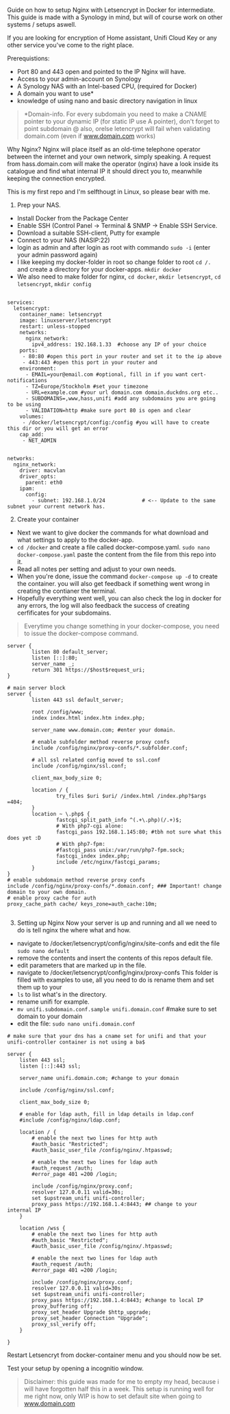 Guide on how to setup Nginx with Letsencrypt in Docker for intermediate.
This guide is made with a Synology in mind, but will of course work on other systems / setups aswell.

If you are looking for encryption of Home assistant, Unifi Cloud Key or any other service you've come to the right place.

Prerequistions:
- Port 80 and 443 open and pointed to the IP Nginx will have.
- Access to your admin-account on Synology
- A Synology NAS with an Intel-based CPU, (required for Docker)
- A domain you want to use*
- knowledge of using nano and basic directory navigation in linux

> *Domain-info.
> For every subdomain you need to make a CNAME pointer to your dynamic IP (for static IP use A pointer), don't forget to point subdomain @ also, orelse letencrypt will fail when validating domain.com (even if www.domain.com works)

Why Nginx? 
Nginx will place itself as an old-time telephone operator between the internet and your own network, simply speaking.
A request from hass.domain.com will make the operator (nginx) have a look inside its catalogue and find what internal IP it should direct you to, meanwhile keeping the connection encrypted.

This is my first repo and I'm selfthougt in Linux, so please bear with me.

1. Prep your NAS.
- Install Docker from the Package Center
- Enable SSH (Control Panel -> Terminal & SNMP -> Enable SSH Service.
- Download a suitable SSH-client, Putty for example
- Connect to your NAS (NASIP:22)
- login as admin and after login as root with commando `sudo -i` (enter your admin password again)
- I like keeping my docker-folder in root so change folder to root `cd /.` and create a directory for your docker-apps. `mkdir docker`
- We also need to make folder for nginx, `cd docker`, `mkdir letsencrypt`, `cd letsencrypt`, `mkdir config`

```version: '2'

services:
  letsencrypt:
    container_name: letsencrypt
    image: linuxserver/letsencrypt
    restart: unless-stopped
    networks:
      nginx_network:
        ipv4_address: 192.168.1.33  #choose any IP of your choice
    ports:
     - 80:80 #open this port in your router and set it to the ip above
     - 443:443 #open this port in your router and 
    environment:
      - EMAIL=your@email.com #optional, fill in if you want cert-notifications
      - TZ=Europe/Stockholm #set your timezone
      - URL=example.com #your url domain.com domain.duckdns.org etc.. 
      - SUBDOMAINS=,www,hass,unifi #add any subdomains you are going to be using
      - VALIDATION=http #make sure port 80 is open and clear 
    volumes:
     - /docker/letsencrypt/config:/config #you will have to create this dir or you will get an error
    cap_add:
     - NET_ADMIN


networks:
  nginx_network:
    driver: macvlan
    driver_opts:
      parent: eth0
    ipam:
      config:
        - subnet: 192.168.1.0/24            # <-- Update to the same subnet your current network has.
```
2. Create your container
- Next we want to give docker the commands for what download and what settings to apply to the docker-app.
- `cd /docker` and create a file called docker-compose.yaml. `sudo nano docker-compose.yaml` paste the content from the file from this repo into it.
- Read all notes per setting and adjust to your own needs.
- When you're done, issue the command `docker-compose up -d` to create the container. you will also get feedback if something went wrong in creating the contianer the terminal.
- Hopefully everything went well, you can also check the log in docker for any errors, the log will also feedback the success of creating cerfificates for your subdomains.

>Everytime you change something in your docker-compose, you need to issue the docker-compose command.
```
server {
        listen 80 default_server;
        listen [::]:80;
        server_name _;
        return 301 https://$host$request_uri;
}

# main server block
server {
        listen 443 ssl default_server;

        root /config/www;
        index index.html index.htm index.php;

        server_name www.domain.com; #enter your domain.

        # enable subfolder method reverse proxy confs
        include /config/nginx/proxy-confs/*.subfolder.conf;

        # all ssl related config moved to ssl.conf
        include /config/nginx/ssl.conf;

        client_max_body_size 0;

        location / {
                try_files $uri $uri/ /index.html /index.php?$args =404;
        }
        location ~ \.php$ {
                fastcgi_split_path_info ^(.+\.php)(/.+)$;
                # With php7-cgi alone:
                fastcgi_pass 192.168.1.145:80; #tbh not sure what this does yet :D
                # With php7-fpm:
                #fastcgi_pass unix:/var/run/php7-fpm.sock;
                fastcgi_index index.php;
                include /etc/nginx/fastcgi_params;
        }
}
# enable subdomain method reverse proxy confs
include /config/nginx/proxy-confs/*.domain.conf; ### Important! change domain to your own domain. 
# enable proxy cache for auth
proxy_cache_path cache/ keys_zone=auth_cache:10m;


```
3. Setting up Nginx
Now your server is up and running and all we need to do is tell nginx the where what and how.
- navigate to /docker/letsencrypt/config/nginx/site-confs and edit the file `sudo nano default`
- remove the contents and insert the contents of this repos default file.
- edit parameters that are marked up in the file.
- navigate to /docker/letsencrypt/config/nginx/proxy-confs
This folder is filled with examples to use, all you need to do is rename them and set them up to your  
- `ls` to list what's in the directory. 
- rename unifi for example.
- `mv unifi.subdomain.conf.sample unifi.domain.conf` #make sure to set domain to your domain
- edit the file: `sudo nano unifi.domain.conf`
```
# make sure that your dns has a cname set for unifi and that your unifi-controller container is not using a ba$

server {
    listen 443 ssl;
    listen [::]:443 ssl;

    server_name unifi.domain.com; #change to your domain

    include /config/nginx/ssl.conf;

    client_max_body_size 0;

    # enable for ldap auth, fill in ldap details in ldap.conf
    #include /config/nginx/ldap.conf;

    location / {
        # enable the next two lines for http auth
        #auth_basic "Restricted";
        #auth_basic_user_file /config/nginx/.htpasswd;

        # enable the next two lines for ldap auth
        #auth_request /auth;
        #error_page 401 =200 /login;

        include /config/nginx/proxy.conf;
        resolver 127.0.0.11 valid=30s;
        set $upstream_unifi unifi-controller;
        proxy_pass https://192.168.1.4:8443; ## change to your internal IP
    }

    location /wss {
        # enable the next two lines for http auth
        #auth_basic "Restricted";
        #auth_basic_user_file /config/nginx/.htpasswd;

        # enable the next two lines for ldap auth
        #auth_request /auth;
        #error_page 401 =200 /login;

        include /config/nginx/proxy.conf;
        resolver 127.0.0.11 valid=30s;
        set $upstream_unifi unifi-controller;
        proxy_pass https://192.168.1.4:8443; #change to local IP
        proxy_buffering off;
        proxy_set_header Upgrade $http_upgrade;
        proxy_set_header Connection "Upgrade";
        proxy_ssl_verify off;
    }

}
```

Restart Letsencryt from docker-container menu
and you should now be set.

Test your setup by opening a incognitio window.

>Disclaimer: this guide was made for me to empty my head, because i will have forgotten half this in a week. This setup is running well for me right now, only WIP is how to set default site when going to www.domain.com
